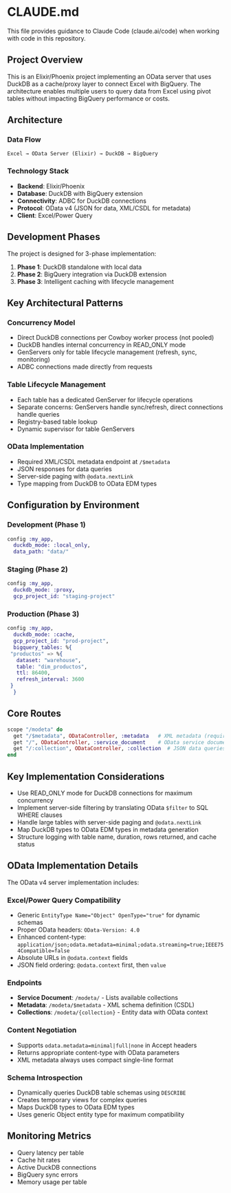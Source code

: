# CLAUDE.md

This file provides guidance to Claude Code (claude.ai/code) when working with code in this repository.

## Project Overview

This is an Elixir/Phoenix project implementing an OData server that uses DuckDB as a cache/proxy layer to connect Excel with BigQuery. The architecture enables multiple users to query data from Excel using pivot tables without impacting BigQuery performance or costs.

## Architecture

### Data Flow
```
Excel → OData Server (Elixir) → DuckDB → BigQuery
```

### Technology Stack
- **Backend**: Elixir/Phoenix
- **Database**: DuckDB with BigQuery extension
- **Connectivity**: ADBC for DuckDB connections
- **Protocol**: OData v4 (JSON for data, XML/CSDL for metadata)
- **Client**: Excel/Power Query

## Development Phases

The project is designed for 3-phase implementation:

1. **Phase 1**: DuckDB standalone with local data
2. **Phase 2**: BigQuery integration via DuckDB extension
3. **Phase 3**: Intelligent caching with lifecycle management

## Key Architectural Patterns

### Concurrency Model
- Direct DuckDB connections per Cowboy worker process (not pooled)
- DuckDB handles internal concurrency in READ_ONLY mode
- GenServers only for table lifecycle management (refresh, sync, monitoring)
- ADBC connections made directly from requests

### Table Lifecycle Management
- Each table has a dedicated GenServer for lifecycle operations
- Separate concerns: GenServers handle sync/refresh, direct connections handle queries
- Registry-based table lookup
- Dynamic supervisor for table GenServers

### OData Implementation
- Required XML/CSDL metadata endpoint at `/$metadata`
- JSON responses for data queries
- Server-side paging with `@odata.nextLink`
- Type mapping from DuckDB to OData EDM types

## Configuration by Environment

### Development (Phase 1)
```elixir
config :my_app,
  duckdb_mode: :local_only,
  data_path: "data/"
```

### Staging (Phase 2)
```elixir 
config :my_app,
  duckdb_mode: :proxy,
  gcp_project_id: "staging-project"
```

### Production (Phase 3)
```elixir
config :my_app,
  duckdb_mode: :cache,
  gcp_project_id: "prod-project",
  bigquery_tables: %{
 "productos" => %{
   dataset: "warehouse",
   table: "dim_productos",
   ttl: 86400,
   refresh_interval: 3600
 }
  }
```

## Core Routes
```elixir
scope "/modeta" do
  get "/$metadata", ODataController, :metadata   # XML metadata (required)
  get "/", ODataController, :service_document    # OData service document
  get "/:collection", ODataController, :collection  # JSON data queries
end
```

## Key Implementation Considerations

- Use READ_ONLY mode for DuckDB connections for maximum concurrency
- Implement server-side filtering by translating OData `$filter` to SQL WHERE clauses
- Handle large tables with server-side paging and `@odata.nextLink`
- Map DuckDB types to OData EDM types in metadata generation
- Structure logging with table name, duration, rows returned, and cache status

## OData Implementation Details

The OData v4 server implementation includes:

### Excel/Power Query Compatibility
- Generic `EntityType Name="Object" OpenType="true"` for dynamic schemas
- Proper OData headers: `OData-Version: 4.0`
- Enhanced content-type: `application/json;odata.metadata=minimal;odata.streaming=true;IEEE754Compatible=false`
- Absolute URLs in `@odata.context` fields
- JSON field ordering: `@odata.context` first, then `value`

### Endpoints
- **Service Document**: `/modeta/` - Lists available collections
- **Metadata**: `/modeta/$metadata` - XML schema definition (CSDL)
- **Collections**: `/modeta/{collection}` - Entity data with OData context

### Content Negotiation
- Supports `odata.metadata=minimal|full|none` in Accept headers
- Returns appropriate content-type with OData parameters
- XML metadata always uses compact single-line format

### Schema Introspection
- Dynamically queries DuckDB table schemas using `DESCRIBE`
- Creates temporary views for complex queries
- Maps DuckDB types to OData EDM types
- Uses generic Object entity type for maximum compatibility

## Monitoring Metrics
- Query latency per table
- Cache hit rates
- Active DuckDB connections
- BigQuery sync errors
- Memory usage per table